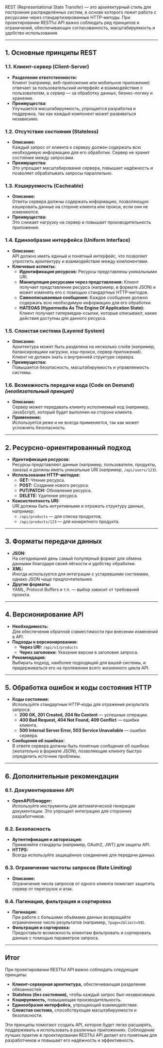 REST (Representational State Transfer) — это архитектурный стиль для построения распределённых систем, в основе которого лежит работа с ресурсами через стандартизированные HTTP-методы. При проектировании RESTful API важно соблюдать ряд принципов и ограничений, обеспечивающих согласованность, масштабируемость и удобство использования.

---

## 1. Основные принципы REST

### 1.1. Клиент-сервер (Client-Server)

- **Разделение ответственности:**  
    Клиент (например, веб-приложение или мобильное приложение) отвечает за пользовательский интерфейс и взаимодействие с пользователем, а сервер — за обработку данных, бизнес-логику и хранение.
- **Преимущества:**  
    Улучшается масштабируемость, упрощается разработка и поддержка, так как каждый компонент может развиваться независимо.

### 1.2. Отсутствие состояния (Stateless)

- **Описание:**  
    Каждый запрос от клиента к серверу должен содержать всю необходимую информацию для его обработки. Сервер не хранит состояние между запросами.
- **Преимущества:**  
    Это упрощает масштабирование сервера, повышает надёжность и позволяет обрабатывать запросы параллельно.

### 1.3. Кэшируемость (Cacheable)

- **Описание:**  
    Ответы сервера должны содержать информацию, позволяющую кэшировать данные на стороне клиента или прокси, если они не изменяются.
- **Преимущества:**  
    Это снижает нагрузку на сервер и повышает производительность приложения.

### 1.4. Единообразие интерфейса (Uniform Interface)

- **Описание:**  
    API должно иметь единый и понятный интерфейс, что позволяет упростить архитектуру и взаимодействие между компонентами.
- **Ключевые аспекты:**
    - **Идентификация ресурсов:** Ресурсы представлены уникальными URI.
    - **Манипуляция ресурсами через представления:** Клиент получает представление ресурса (например, в формате JSON) и может изменять его с помощью стандартных HTTP-методов.
    - **Самоописываемые сообщения:** Каждое сообщение должно содержать всю необходимую информацию для его обработки.
    - **HATEOAS (Hypermedia As The Engine Of Application State):** Клиент получает гипермедиа-ссылки, которые описывают, какие действия доступны для данного ресурса.

### 1.5. Слоистая система (Layered System)

- **Описание:**  
    Архитектура может быть разделена на несколько слоёв (например, балансировщики нагрузки, кэш-прокси, сервер приложений). Клиент не должен знать о внутренней структуре сервера.
- **Преимущества:**  
    Повышается безопасность, масштабируемость и управляемость системы.

### 1.6. Возможность передачи кода (Code on Demand) _(необязательный принцип)_

- **Описание:**  
    Сервер может передавать клиенту исполняемый код (например, JavaScript), который будет выполнен на стороне клиента.
- **Применение:**  
    Используется реже и не всегда применяется, так как может усложнять безопасность.

---

## 2. Ресурсно-ориентированный подход

- **Идентификация ресурсов:**  
    Ресурсы представляют данные (например, пользователи, продукты, заказы) и должны иметь уникальные URI (например, `/api/users/123`).
- **Использование HTTP-методов:**
    - **GET:** Чтение ресурса.
    - **POST:** Создание нового ресурса.
    - **PUT/PATCH:** Обновление ресурса.
    - **DELETE:** Удаление ресурса.
- **Консистентность URI:**  
    URI должны быть интуитивными и отражать структуру данных, например:
    - `/api/products` — для списка продуктов;
    - `/api/products/123` — для конкретного продукта.

---

## 3. Форматы передачи данных

- **JSON:**  
    На сегодняшний день самый популярный формат для обмена данными благодаря своей лёгкости и удобству обработки.
- **XML:**  
    Иногда используется для интеграции с устаревшими системами, однако JSON чаще предпочтительнее.
- **Другие форматы:**  
    YAML, Protocol Buffers и т.п. — выбор зависит от требований проекта.

---

## 4. Версионирование API

- **Необходимость:**  
    Для обеспечения обратной совместимости при внесении изменений в API.
- **Подходы к версионированию:**
    - **Через URI:** `/api/v1/products`
    - **Через заголовки:** Указание версии в заголовке запроса.
- **Рекомендация:**  
    Выбирать подход, наиболее подходящий для вашей системы, и придерживаться его на протяжении всего жизненного цикла API.

---

## 5. Обработка ошибок и коды состояния HTTP

- **Коды состояния:**  
    Используйте стандартные HTTP-коды для отражения результата запроса:
    - **200 OK, 201 Created, 204 No Content** — успешные операции.
    - **400 Bad Request, 404 Not Found, 409 Conflict** — ошибки клиента.
    - **500 Internal Server Error, 503 Service Unavailable** — ошибки сервера.
- **Сообщения об ошибках:**  
    В ответе сервера должны быть понятные сообщения об ошибках (желательно в формате JSON), позволяющие клиенту быстро определить источник проблемы.

---

## 6. Дополнительные рекомендации

### 6.1. Документирование API

- **OpenAPI/Swagger:**  
    Используйте инструменты для автоматической генерации документации. Это упрощает интеграцию для сторонних разработчиков.

### 6.2. Безопасность

- **Аутентификация и авторизация:**  
    Применяйте стандарты (например, OAuth2, JWT) для защиты API.
- **HTTPS:**  
    Всегда используйте защищённое соединение для передачи данных.

### 6.3. Ограничение частоты запросов (Rate Limiting)

- **Описание:**  
    Ограничение числа запросов от одного клиента помогает защитить сервер от перегрузок и атак.

### 6.4. Пагинация, фильтрация и сортировка

- **Пагинация:**  
    При работе с большими объёмами данных возвращайте ограниченное число результатов (например, `?page=2&limit=50`).
- **Фильтрация и сортировка:**  
    Предоставьте возможность клиентам фильтровать и сортировать данные с помощью параметров запроса.

---

## Итог

При проектировании RESTful API важно соблюдать следующие принципы:

- **Клиент-серверная архитектура,** обеспечивающая разделение обязанностей.
- **Stateless (без состояния),** чтобы каждый запрос был независимым.
- **Кэшируемость,** повышающая производительность.
- **Единообразие интерфейса,** упрощающий взаимодействие.
- **Слоистая система,** способствующая масштабируемости и безопасности.

Эти принципы помогают создать API, которое будет легко расширять, поддерживать и использовать в различных приложениях. Соблюдение лучших практик в проектировании RESTful API делает его понятным для разработчиков и повышает его надёжность и эффективность.
